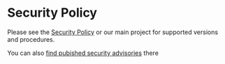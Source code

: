 # Security Policy

Please see the [Security Policy](https://github.com/geoserver/geoserver/security/policy) or our main project for supported versions and procedures.

You can also [find pubished security advisories](https://github.com/geoserver/geoserver/security/advisories) there
